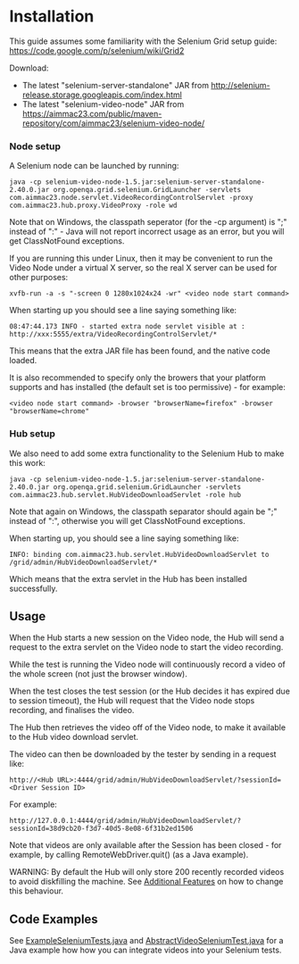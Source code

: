  
Installation
============

This guide assumes some familiarity with the Selenium Grid setup guide: https://code.google.com/p/selenium/wiki/Grid2

Download:
* The latest "selenium-server-standalone" JAR from http://selenium-release.storage.googleapis.com/index.html
* The latest "selenium-video-node" JAR from https://aimmac23.com/public/maven-repository/com/aimmac23/selenium-video-node/

### Node setup

A Selenium node can be launched by running:

    java -cp selenium-video-node-1.5.jar:selenium-server-standalone-2.40.0.jar org.openqa.grid.selenium.GridLauncher -servlets com.aimmac23.node.servlet.VideoRecordingControlServlet -proxy com.aimmac23.hub.proxy.VideoProxy -role wd

Note that on Windows, the classpath seperator (for the -cp argument) is ";" instead of ":" - Java will not report incorrect usage as an error, but you will get ClassNotFound exceptions.

If you are running this under Linux, then it may be convenient to run the Video Node under a virtual X server, so the real X server can be used for other purposes:

    xvfb-run -a -s "-screen 0 1280x1024x24 -wr" <video node start command>
    
When starting up you should see a line saying something like:

    08:47:44.173 INFO - started extra node servlet visible at : http://xxx:5555/extra/VideoRecordingControlServlet/*

This means that the extra JAR file has been found, and the native code loaded.

It is also recommended to specify only the browers that your platform supports and has installed (the default set is too permissive) - for example:

    <video node start command> -browser "browserName=firefox" -browser "browserName=chrome"
### Hub setup

We also need to add some extra functionality to the Selenium Hub to make this work:

    java -cp selenium-video-node-1.5.jar:selenium-server-standalone-2.40.0.jar org.openqa.grid.selenium.GridLauncher -servlets com.aimmac23.hub.servlet.HubVideoDownloadServlet -role hub

Note that again on Windows, the classpath separator should again be ";" instead of ":", otherwise you will get ClassNotFound exceptions.

When starting up, you should see a line saying something like:

    INFO: binding com.aimmac23.hub.servlet.HubVideoDownloadServlet to /grid/admin/HubVideoDownloadServlet/*

Which means that the extra servlet in the Hub has been installed successfully.

## Usage

When the Hub starts a new session on the Video node, the Hub will send a request to the extra servlet on the Video node to start the video recording.

While the test is running the Video node will continuously record a video of the whole screen (not just the browser window).

When the test closes the test session (or the Hub decides it has expired due to session timeout), the Hub will request that the Video node stops recording, and finalises the video.

The Hub then retrieves the video off of the Video node, to make it available to the Hub video download servlet.

The video can then be downloaded by the tester by sending in a request like:

    http://<Hub URL>:4444/grid/admin/HubVideoDownloadServlet/?sessionId=<Driver Session ID>

For example:

    http://127.0.0.1:4444/grid/admin/HubVideoDownloadServlet/?sessionId=38d9cb20-f3d7-40d5-8e08-6f31b2ed1506
    
Note that videos are only available after the Session has been closed - for example, by calling RemoteWebDriver.quit() (as a Java example).

WARNING: By default the Hub will only store 200 recently recorded videos to avoid diskfilling the machine. See [Additional Features](ADDITIONAL_FEATURES.md) on how to change this behaviour.

## Code Examples

See [ExampleSeleniumTests.java](src/test/java/com/aimmac23/hub/examples/ExampleSeleniumTests.java) and [AbstractVideoSeleniumTest.java](src/test/java/com/aimmac23/hub/examples/AbstractVideoSeleniumTest.java) for a Java example how how you can integrate videos into your Selenium tests.

